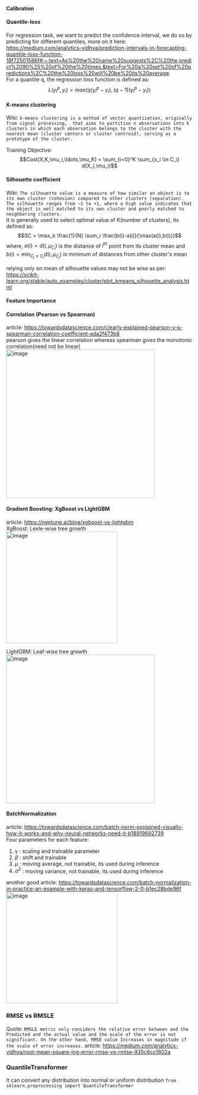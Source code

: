 #### Calibration

#### Quantile-loss
For regression task, we want to predict the confidence interval, we do so by predicting for different quantiles, more on it here:
https://medium.com/analytics-vidhya/prediction-intervals-in-forecasting-quantile-loss-function-18f72501586f#:~:text=As%20the%20name%20suggests%2C%20the,predict%2090%25%20of%20the%20times.&text=For%20a%20set%20of%20predictions%2C%20the%20loss%20will%20be%20its%20average.  
For a quantile q, the regression loss function is defined as: $$L(y_i^p,y_i) = max(q(y_i^p-y_i),(q-1)(y_i^p-y_i))$$

#### K-means clustering
Wiki: ```k-means clustering is a method of vector quantization, originally from signal processing, 
that aims to partition n observations into k clusters in which each observation belongs to the cluster with the nearest mean (cluster centers or cluster centroid),
serving as a prototype of the cluster.```    

Training Objective: $$Cost(X,K,\mu_i,\ldots,\mu_K) = \sum_{i=0}^K \sum_{x_i \in C_i} d(X_i,\mu_i)$$

#### Silhouette coefficient
Wiki: ```The silhouette value is a measure of how similar an object is to its own cluster (cohesion) compared to other clusters (separation). 
The silhouette ranges from −1 to +1, where a high value indicates that the object is well matched to its own cluster and poorly matched to neighboring clusters.```  
It is generally used to select optimal value of K(number of clusters), its defined as:
$$SC = \max_k \frac{1}{N} \sum_i \frac{b(i)-a(i)}{\max(a(i),b(i))}$$
where, $a(i)= d(i, \mu_{C_i})$ is the distance of $i^{th}$ point from its cluster mean and $b(i)=\min_{C_j \neq C_i} d(i,\mu_{C_j})$ is minimum of distances from other cluster's mean

relying only on mean of silhouette values may not be wise as per: https://scikit-learn.org/stable/auto_examples/cluster/plot_kmeans_silhouette_analysis.html  

#### Feature Importance

#### Correlation (Pearson vs Spearman)
article: https://towardsdatascience.com/clearly-explained-pearson-v-s-spearman-correlation-coefficient-ada2f473b8  
pearson gives the linear correlation whereas spearman gives the monotonic correlation(need not be linear)  
<img width="400" alt="image" src="https://user-images.githubusercontent.com/17162465/229291126-49c06c14-adc2-4f05-a31f-bf346e3773bb.png">  

#### Gradient Boosting: XgBoost vs LightGBM
article: https://neptune.ai/blog/xgboost-vs-lightgbm  
XgBoost: Levle-wise tree growth  
<img width="300" alt="image" src="https://user-images.githubusercontent.com/17162465/229379956-2aee7153-ea77-4ddc-9600-1e5bc1cd199e.png">  

LightGBM: Leaf-wise tree growth  
<img width="400" alt="image" src="https://user-images.githubusercontent.com/17162465/229380002-499ac404-8613-4537-99a6-134a031e3857.png">  


#### BatchNormalization
article: https://towardsdatascience.com/batch-norm-explained-visually-how-it-works-and-why-neural-networks-need-it-b18919692739  
Four parameters for each feature:
1. $\gamma$ : scaling and trainable parameter
2. $\beta$ : shift and trainable
3. $\mu$ : moving average, not trainable, its used during inference
4. $\sigma^2$ : moving variance, not trainable, its used during inference

another good article: https://towardsdatascience.com/batch-normalization-in-practice-an-example-with-keras-and-tensorflow-2-0-b1ec28bde96f  
<img width="300" alt="image" src="https://user-images.githubusercontent.com/17162465/229380464-e33aa006-3cf3-44f4-bca9-c0708810e3f8.png">

### RMSE vs RMSLE
Quote: ```RMSLE metric only considers the relative error between and the Predicted and the actual value and the scale of the error is not significant. On the other hand, RMSE value Increases in magnitude if the scale of error increases.```
article: https://medium.com/analytics-vidhya/root-mean-square-log-error-rmse-vs-rmlse-935c6cc1802a  

### QuantileTransformer
It can convert any distribution into normal or uniform distribution
```from sklearn.preprocessing import QuantileTransformer```
